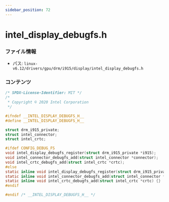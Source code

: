 ```yaml
---
sidebar_position: 72
---
```

# intel_display_debugfs.h

### ファイル情報

- パス: `linux-v6.12/drivers/gpu/drm/i915/display/intel_display_debugfs.h`

### コンテンツ

```h
/* SPDX-License-Identifier: MIT */
/*
 * Copyright © 2020 Intel Corporation
 */

#ifndef __INTEL_DISPLAY_DEBUGFS_H__
#define __INTEL_DISPLAY_DEBUGFS_H__

struct drm_i915_private;
struct intel_connector;
struct intel_crtc;

#ifdef CONFIG_DEBUG_FS
void intel_display_debugfs_register(struct drm_i915_private *i915);
void intel_connector_debugfs_add(struct intel_connector *connector);
void intel_crtc_debugfs_add(struct intel_crtc *crtc);
#else
static inline void intel_display_debugfs_register(struct drm_i915_private *i915) {}
static inline void intel_connector_debugfs_add(struct intel_connector *connector) {}
static inline void intel_crtc_debugfs_add(struct intel_crtc *crtc) {}
#endif

#endif /* __INTEL_DISPLAY_DEBUGFS_H__ */

```

